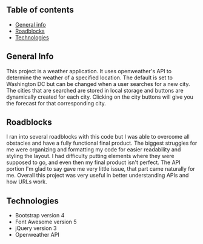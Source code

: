## Table of contents

- [General info](#general-info)
- [Roadblocks](#roadblocks)
- [Technologies](#technologies)

## General Info

This project is a weather application. It uses openweather's API to determine the weather of a specified location. The default is set to Washington DC but can be changed when a user searches for a new city. The cities that are searched are stored in local storage and buttons are dynamically created for each city. Clicking on the city buttons will give you the forecast for that corresponding city.

## Roadblocks

I ran into several roadblocks with this code but I was able to overcome all obstacles and have a fully functional final product. The biggest struggles for me were organizing and formatting my code for easier readability and styling the layout. I had difficulty putting elements where they were supposed to go, and even then my final product isn't perfect. The API portion I'm glad to say gave me very little issue, that part came naturally for me. Overall this project was very useful in better understanding APIs and how URLs work.

## Technologies

- Bootstrap version 4
- Font Awesome version 5
- jQuery version 3
- Openweather API

